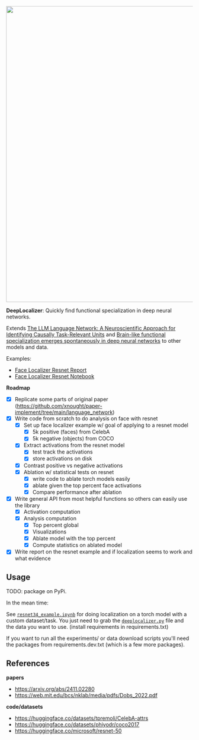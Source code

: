 <img src="https://github.com/user-attachments/assets/b00dc021-8e31-44be-9a69-ba33ed8054c6" width="800px">

**DeepLocalizer**: Quickly find functional specialization in deep neural networks. 

Extends [The LLM Language Network: A Neuroscientific Approach for Identifying Causally Task-Relevant Units](https://arxiv.org/abs/2411.02280) and [Brain-like functional specialization emerges spontaneously in deep neural networks](https://web.mit.edu/bcs/nklab/media/pdfs/Dobs_2022.pdf) to other models and data.

Examples:

- [Face Localizer Resnet Report](https://www.donnybertucci.com/project/deeplocalizer)
- [Face Localizer Resnet Notebook](./resnet34_example.ipynb)

**Roadmap**

- [x] Replicate some parts of original paper (https://github.com/xnought/paper-implement/tree/main/language_network)
- [x] Write code from scratch to do analysis on face with resnet
	- [x] Set up face localizer example w/ goal of applying to a resnet model
		- [x] 5k positive (faces) from CelebA
		- [x] 5k negative (objects) from COCO
	- [x] Extract activations from the resnet model
		- [x] test track the activations
		- [x] store activations on disk
	- [x] Contrast positive vs negative activations
	- [x] Ablation w/ statistical tests on resnet
		- [x] write code to ablate torch models easily 
		- [x] ablate given the top percent face activations
		- [x] Compare performance after ablation
- [x] Write general API from most helpful functions so others can easily use the library 
	- [x] Activation computation
	- [x] Analysis computation
		- [x] Top percent global
		- [x] Visualizations
		- [x] Ablate model with the top percent
		- [x] Compute statistics on ablated model
- [x] Write report on the resnet example and if localization seems to work and what evidence

## Usage

TODO: package on PyPi.

In the mean time:

See [`resnet34_example.ipynb`](./resnet34_example.ipynb) for doing localization on a torch model with a custom dataset/task. You just need to grab the [`deeplocalizer.py`](./deeplocalizer.py) file and the data you want to use. (install requirements in requirements.txt)

If you want to run all the experiments/ or data download scripts you'll need the packages from requirements.dev.txt (which is a few more packages).

## References

**papers**
- https://arxiv.org/abs/2411.02280
- https://web.mit.edu/bcs/nklab/media/pdfs/Dobs_2022.pdf

**code/datasets**
- https://huggingface.co/datasets/tpremoli/CelebA-attrs
- https://huggingface.co/datasets/phiyodr/coco2017
- https://huggingface.co/microsoft/resnet-50

